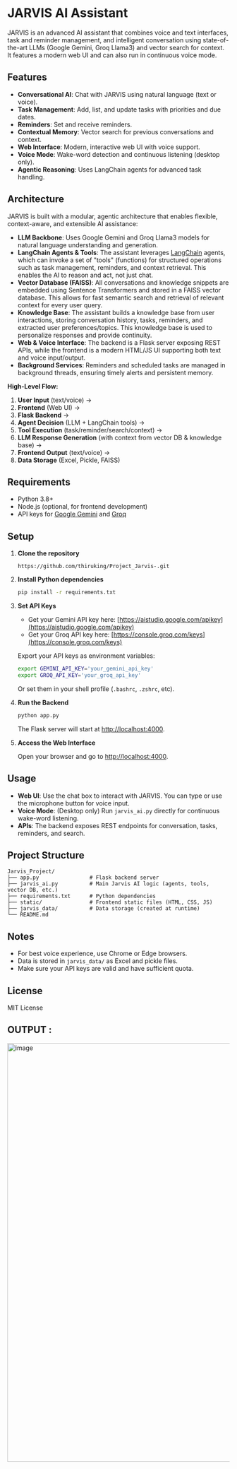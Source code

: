# JARVIS AI Assistant

JARVIS is an advanced AI assistant that combines voice and text interfaces, task and reminder management, and intelligent conversation using state-of-the-art LLMs (Google Gemini, Groq Llama3) and vector search for context. It features a modern web UI and can also run in continuous voice mode.

## Features

- **Conversational AI**: Chat with JARVIS using natural language (text or voice).
- **Task Management**: Add, list, and update tasks with priorities and due dates.
- **Reminders**: Set and receive reminders.
- **Contextual Memory**: Vector search for previous conversations and context.
- **Web Interface**: Modern, interactive web UI with voice support.
- **Voice Mode**: Wake-word detection and continuous listening (desktop only).
- **Agentic Reasoning**: Uses LangChain agents for advanced task handling.

## Architecture

JARVIS is built with a modular, agentic architecture that enables flexible, context-aware, and extensible AI assistance:

- **LLM Backbone**: Uses Google Gemini and Groq Llama3 models for natural language understanding and generation.
- **LangChain Agents & Tools**: The assistant leverages [LangChain](https://python.langchain.com/) agents, which can invoke a set of "tools" (functions) for structured operations such as task management, reminders, and context retrieval. This enables the AI to reason and act, not just chat.
- **Vector Database (FAISS)**: All conversations and knowledge snippets are embedded using Sentence Transformers and stored in a FAISS vector database. This allows for fast semantic search and retrieval of relevant context for every user query.
- **Knowledge Base**: The assistant builds a knowledge base from user interactions, storing conversation history, tasks, reminders, and extracted user preferences/topics. This knowledge base is used to personalize responses and provide continuity.
- **Web & Voice Interface**: The backend is a Flask server exposing REST APIs, while the frontend is a modern HTML/JS UI supporting both text and voice input/output.
- **Background Services**: Reminders and scheduled tasks are managed in background threads, ensuring timely alerts and persistent memory.

**High-Level Flow:**

1. **User Input** (text/voice) → 
2. **Frontend** (Web UI) → 
3. **Flask Backend** → 
4. **Agent Decision** (LLM + LangChain tools) → 
5. **Tool Execution** (task/reminder/search/context) → 
6. **LLM Response Generation** (with context from vector DB & knowledge base) → 
7. **Frontend Output** (text/voice) → 
8. **Data Storage** (Excel, Pickle, FAISS)

## Requirements

- Python 3.8+
- Node.js (optional, for frontend development)
- API keys for [Google Gemini](https://aistudio.google.com/apikey) and [Groq](https://console.groq.com/keys)

## Setup

1. **Clone the repository**

   ```
   https://github.com/thiruking/Project_Jarvis-.git
   
   ```

2. **Install Python dependencies**

   ```bash
   pip install -r requirements.txt
   ```

3. **Set API Keys**

   - Get your Gemini API key here: [https://aistudio.google.com/apikey](https://aistudio.google.com/apikey)
   - Get your Groq API key here: [https://console.groq.com/keys](https://console.groq.com/keys)

   Export your API keys as environment variables:

   ```bash
   export GEMINI_API_KEY='your_gemini_api_key'
   export GROQ_API_KEY='your_groq_api_key'
   ```

   Or set them in your shell profile (`.bashrc`, `.zshrc`, etc).

4. **Run the Backend**

   ```bash
   python app.py
   ```

   The Flask server will start at [http://localhost:4000](http://localhost:4000).

5. **Access the Web Interface**

   Open your browser and go to [http://localhost:4000](http://localhost:4000).

## Usage

- **Web UI**: Use the chat box to interact with JARVIS. You can type or use the microphone button for voice input.
- **Voice Mode**: (Desktop only) Run `jarvis_ai.py` directly for continuous wake-word listening.
- **APIs**: The backend exposes REST endpoints for conversation, tasks, reminders, and search.

## Project Structure

```
Jarvis_Project/
├── app.py                # Flask backend server
├── jarvis_ai.py          # Main Jarvis AI logic (agents, tools, vector DB, etc.)
├── requirements.txt      # Python dependencies
├── static/               # Frontend static files (HTML, CSS, JS)
├── jarvis_data/          # Data storage (created at runtime)
└── README.md
```

## Notes

- For best voice experience, use Chrome or Edge browsers.
- Data is stored in `jarvis_data/` as Excel and pickle files.
- Make sure your API keys are valid and have sufficient quota.

## License

MIT License

## OUTPUT :

<img width="1913" height="948" alt="image" src="https://github.com/user-attachments/assets/0c90a249-9397-45bb-b1de-89617b1be083" />


